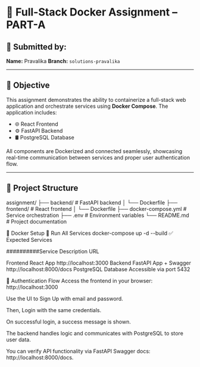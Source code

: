# 🧩 Full-Stack Docker Assignment – PART-A

## 👤 Submitted by:
**Name:** Pravalika
**Branch:** `solutions-pravalika
`  

---

## 📌 Objective

This assignment demonstrates the ability to containerize a full-stack web application and orchestrate services using **Docker Compose**. The application includes:

- 🌐 React Frontend
- ⚙️ FastAPI Backend
- 🛢️ PostgreSQL Database

All components are Dockerized and connected seamlessly, showcasing real-time communication between services and proper user authentication flow.

---

## 📁 Project Structure


assignment/
├── backend/ # FastAPI backend
│ └── Dockerfile
├── frontend/ # React frontend
│ └── Dockerfile
├── docker-compose.yml # Service orchestration
├── .env # Environment variables
└── README.md # Project documentation

🐳 Docker Setup
🚀 Run All Services
docker-compose up -d --build
✅ Expected Services

##########Service	Description	URL

Frontend	React App	http://localhost:3000
Backend	FastAPI App + Swagger	http://localhost:8000/docs
PostgreSQL	Database	Accessible via port 5432


🔐 Authentication Flow
Access the frontend in your browser: http://localhost:3000

Use the UI to Sign Up with email and password.

Then, Login with the same credentials.

On successful login, a success message is shown.

The backend handles logic and communicates with PostgreSQL to store user data.

You can verify API functionality via FastAPI Swagger docs: http://localhost:8000/docs.


